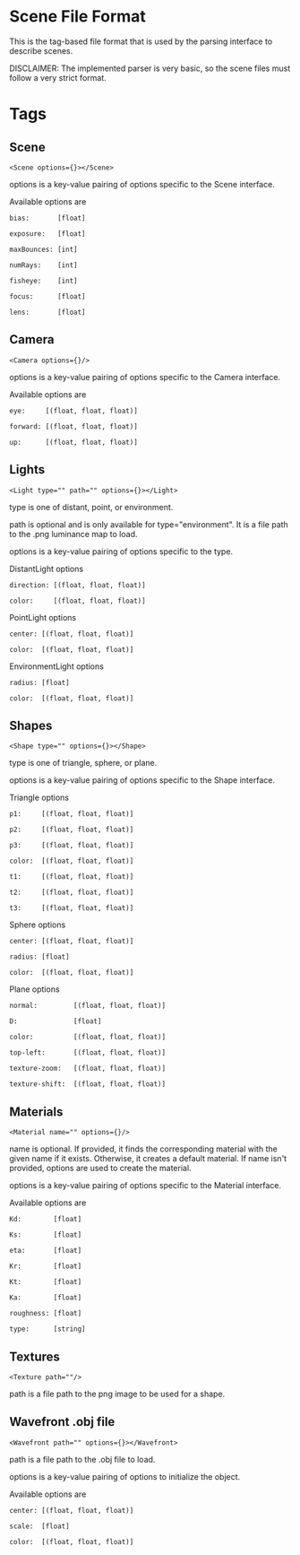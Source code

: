 # Scene File Format
This is the tag-based file format that is used by the parsing interface to describe scenes.

DISCLAIMER: The implemented parser is very basic, so the scene files must follow a very strict format.

# Tags

## Scene
```<Scene options={}></Scene>```

options is a key-value pairing of options specific to the Scene interface.

Available options are 

```bias:       [float]```

```exposure:   [float]```

```maxBounces: [int]```

```numRays:    [int]```

```fisheye:    [int]```

```focus:      [float]```

```lens:       [float]```

## Camera
```<Camera options={}/>```

options is a key-value pairing of options specific to the Camera interface.

Available options are 

```eye:     [(float, float, float)]```

```forward: [(float, float, float)]```

```up:      [(float, float, float)]```

## Lights
```<Light type="" path="" options={}></Light>```

type is one of distant, point, or environment.

path is optional and is only available for type="environment". It is a file path to the .png luminance map to load.

options is a key-value pairing of options specific to the type.

DistantLight options

```direction: [(float, float, float)]```

```color:     [(float, float, float)]```

PointLight options

```center: [(float, float, float)]```

```color:  [(float, float, float)]```

EnvironmentLight options

```radius: [float]```

```color:  [(float, float, float)]```

## Shapes
```<Shape type="" options={}></Shape>```

type is one of triangle, sphere, or plane.

options is a key-value pairing of options specific to the Shape interface.

Triangle options

```p1:     [(float, float, float)]```

```p2:     [(float, float, float)]```

```p3:     [(float, float, float)]```

```color:  [(float, float, float)]```

```t1:     [(float, float, float)]```

```t2:     [(float, float, float)]```

```t3:     [(float, float, float)]```

Sphere options

```center: [(float, float, float)]```

```radius: [float]```

```color:  [(float, float, float)]```

Plane options

```normal:         [(float, float, float)]```

```D:              [float]```

```color:          [(float, float, float)]```

```top-left:       [(float, float, float)]```

```texture-zoom:   [(float, float, float)]```

```texture-shift:  [(float, float, float)]```

## Materials
```<Material name="" options={}/>```

name is optional. If provided, it finds the corresponding material with the given name if it exists. Otherwise, it creates a default material. If name isn't provided, options are used to create the material.

options is a key-value pairing of options specific to the Material interface.

Available options are 

```Kd:        [float]```

```Ks:        [float]```

```eta:       [float]```

```Kr:        [float]```

```Kt:        [float]```

```Ka:        [float]```

```roughness: [float]```

```type:      [string]```

## Textures
```<Texture path=""/>```

path is a file path to the png image to be used for a shape.

## Wavefront .obj file
```<Wavefront path="" options={}></Wavefront>```

path is a file path to the .obj file to load.

options is a key-value pairing of options to initialize the object.

Available options are

```center: [(float, float, float)]```

```scale:  [float]```

```color:  [(float, float, float)]```
